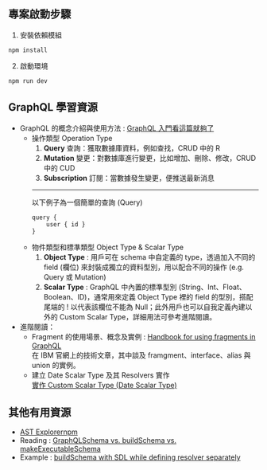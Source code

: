 ## 專案啟動步驟
1. 安裝依賴模組
```node
npm install
```
2. 啟動環境
```node
npm run dev
```

## GraphQL 學習資源
- GraphQL 的概念介紹與使用方法 :
    [GraphQL 入門看這篇就夠了](https://www.freecodecamp.org/chinese/news/a-detailed-guide-to-graphql/)
    - 操作類型 Operation Type
        1. **Query** 查詢：獲取數據庫資料，例如查找，CRUD 中的 R
        2. **Mutation** 變更：對數據庫進行變更，比如增加、刪除、修改，CRUD 中的 CUD
        3. **Subscription** 訂閱：當數據發生變更，便推送最新消息
        ***
        以下例子為一個簡單的查詢 (Query)  
        ```sdl
        query {
            user { id }
        }
        ```
    - 物件類型和標準類型 Object Type & Scalar Type
        1. **Object Type** : 用戶可在 schema 中自定義的 type，透過加入不同的 field (欄位) 來封裝成獨立的資料型別，用以配合不同的操作 (e.g. Query 或 Mutation)
        2. **Scalar Type** : GraphQL 中內置的標準型別 (String、Int、Float、Boolean、ID)，通常用來定義 Object Type 裡的 field 的型別，搭配尾端的 ! 以代表該欄位不能為 Null；此外用戶也可以自我定義內建以外的 Custom Scalar Type，詳細用法可參考進階閱讀。
- 進階閱讀：
    - Fragment 的使用場景、概念及實例 :
        [Handbook for using fragments in GraphQL](https://developer.ibm.com/articles/awb-handbook-for-using-fragments-in-graphql/)  
        在 IBM 官網上的技術文章，其中談及 framgment、interface、alias 與 union 的實例。
    - 建立 Date Scalar Type 及其 Resolvers 實作  
        [實作 Custom Scalar Type (Date Scalar Type)](https://ithelp.ithome.com.tw/articles/10206366)
## 其他有用資源
- [AST Explorernpm](https://astexplorer.net/)
- Reading : [GraphQLSchema vs. buildSchema vs. makeExecutableSchema](https://stackoverflow.com/questions/53984094/notable-differences-between-buildschema-and-graphqlschema)
- Example : [buildSchema with SDL while defining resolver separately](https://github.com/IvanGoncharov/swapi-demo/blob/master/src/index.ts)
